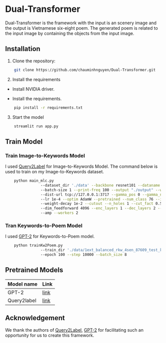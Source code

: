 # Dual-Transformer

Dual-Transformer is the framework with the input is an scenery image and the output is Vietnamese six-eight poem. The generated poem is related to the input image by containing the objects from the input image.

## Installation

1. Clone the repository:

```sh
    git clone https://github.com/chauminhnguyen/Dual-Transformer.git
```

2. Install the requirements

 - Install NVIDIA driver.

 - Install the requirements.

```sh
    pip install -r requirements.txt
```
3. Start the model

```sh
    streamlit run app.py
```

<!-- ![The general of the Img2Poem website](/Images/general.png "The Img2Poem website")

![Infer an image](/Images/infer.png "The Img2Poem website") -->

## Train Model

### Train Image-to-Keywords Model

I used [Query2Label](https://github.com/SlongLiu/query2labels) for Image-to-Keywords Model. The command below is used to train on my Image-to-Keywords dataset.

```sh
    python main_mlc.py 
                --dataset_dir './data' --backbone resnet101 --dataname coco14 
                --batch-size 1 --print-freq 100 --output "./output" --world-size 1 --rank 0 
                --dist-url tcp://127.0.0.1:3717 --gamma_pos 0 --gamma_neg 2 --dtgfl --epochs 40 
                --lr 1e-4 --optim AdamW --pretrained --num_class 76 --img_size 448 
                --weight-decay 1e-2 --cutout --n_holes 1 --cut_fact 0.5 --hidden_dim 2048 
                --dim_feedforward 4096 --enc_layers 1 --dec_layers 2 --nheads 4 --early-stop 
                --amp --workers 2
```

### Tran Keywords-to-Poem Model

I used [GPT-2](https://huggingface.co/gpt2) for Keywords-to-Poem model.

```sh
    python trainKw2Poem.py
                --train_dir './data/1ext_balanced_rkw_4sen_87609_test_kw2poem_dataset.csv'
                --epoch 100 --step 10000 --batch_size 8
```

## Pretrained Models

|Model name|Link|
| ------ | ------ |
|GPT-2|[link](https://drive.google.com/drive/folders/1F0I2XDJcMhKqRVsgmuzZCKTF_so2NyPg?usp=sharing)|
|Query2label|[link](https://drive.google.com/drive/folders/1GIdrUCoZ_xcONq23UYM15BN2l6zjucSn?usp=sharing)|

## Acknowledgement

We thank the authors of [Query2Label](https://github.com/SlongLiu/query2labels), [GPT-2](https://huggingface.co/gpt2) for facilitating such an opportunity for us to create this framework.